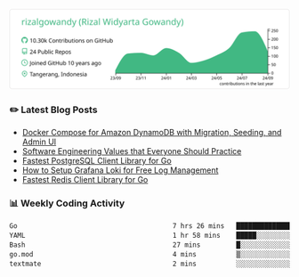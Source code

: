 ![profile-details](profile-summary-card-output/vue/0-profile-details.svg)

### :pencil2: Latest Blog Posts
<!-- BLOG-POST-LIST:START -->
- [Docker Compose for Amazon DynamoDB with Migration, Seeding, and Admin UI](https://medium.com/geekculture/docker-compose-for-amazon-dynamodb-with-migration-seeding-and-admin-ui-db11a348cc6a?source=rss-5763b0f1aba6------2)
- [Software Engineering Values that Everyone Should Practice](https://levelup.gitconnected.com/software-engineering-values-that-everyone-should-practice-c980d00cd103?source=rss-5763b0f1aba6------2)
- [Fastest PostgreSQL Client Library for Go](https://levelup.gitconnected.com/fastest-postgresql-client-library-for-go-579fa97909fb?source=rss-5763b0f1aba6------2)
- [How to Setup Grafana Loki for Free Log Management](https://levelup.gitconnected.com/how-to-setup-grafana-loki-for-free-log-management-ceb60558503c?source=rss-5763b0f1aba6------2)
- [Fastest Redis Client Library for Go](https://levelup.gitconnected.com/fastest-redis-client-library-for-go-7993f618f5ab?source=rss-5763b0f1aba6------2)
<!-- BLOG-POST-LIST:END -->

### 📊 Weekly Coding Activity
<!--START_SECTION:waka-->

```txt
Go                                       7 hrs 26 mins   ██████████████████▒░░░░░░   73.35 %
YAML                                     1 hr 58 mins    █████░░░░░░░░░░░░░░░░░░░░   19.46 %
Bash                                     27 mins         █░░░░░░░░░░░░░░░░░░░░░░░░   04.44 %
go.mod                                   4 mins          ▒░░░░░░░░░░░░░░░░░░░░░░░░   00.78 %
textmate                                 2 mins          ░░░░░░░░░░░░░░░░░░░░░░░░░   00.40 %
```

<!--END_SECTION:waka-->
